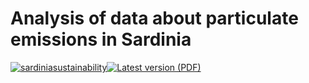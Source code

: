 # Analysis of data about particulate emissions in Sardinia

[![sardiniasustainability](https://circleci.com/gh/sardiniasustainability/air-quality.svg?style=svg)](https://app.circleci.com/pipelines/github/sardiniasustainability/air-quality)[![Latest version (PDF)](https://img.shields.io/badge/download-latest-blue)](https://circleci.com/api/v1.1/project/github/sardiniasustainability/air-quality/latest/artifacts/0/tmp/pdf_sardinian/notes_srd.pdf)